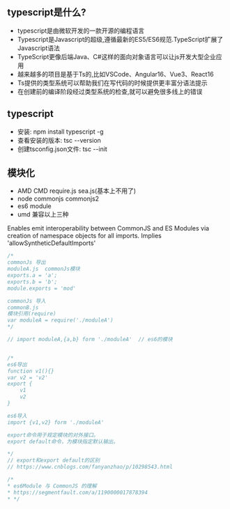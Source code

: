 ## typescript是什么?
- typescript是由微软开发的一款开源的编程语言
- Typescript是Javascript的超级,遵循最新的ES5/ES6规范.TypeScript扩展了Javascript语法
- TypeScript更像后端Java、C#这样的面向对象语言可以让js开发大型企业应用
- 越来越多的项目是基于Ts的,比如VSCode、Angular16、Vue3、React16
- Ts提供的类型系统可以帮助我们在写代码的时候提供更丰富分语法提示
- 在创建前的编译阶段经过类型系统的检查,就可以避免很多线上的错误

## typescript
- 安装: npm install typescript -g
- 查看安装的版本: tsc --version
- 创建tsconfig.json文件: tsc --init



## 模块化
- AMD CMD require.js sea.js(基本上不用了)
- node commonjs commonjs2
- es6 module
- umd 兼容以上三种

 
Enables emit interoperability between CommonJS and ES Modules via creation of namespace objects for all imports. Implies 'allowSyntheticDefaultImports'
```javascript
/*
commonJs 导出
moduleA.js  commonJs模块
exports.a = 'a';
exports.b = 'b';
module.exports = 'mod'

commonJs 导入
commonB.js
模块引用(require)  
var moduleA = require('./moduleA')
*/

// import moduleA,{a,b} form './moduleA'  // es6的模块


/*
es6导出
function v1(){}
var v2 = 'v2'
export {
    v1
    v2
}

es6导入
import {v1,v2} form './moduleA'

export命令用于规定模块的对外接口。
export default命令，为模块指定默认输出。

*/
// export和export default的区别
// https://www.cnblogs.com/fanyanzhao/p/10298543.html

/*
* es6Module 与 CommonJS 的理解
* https://segmentfault.com/a/1190000017878394
* */ 

```
